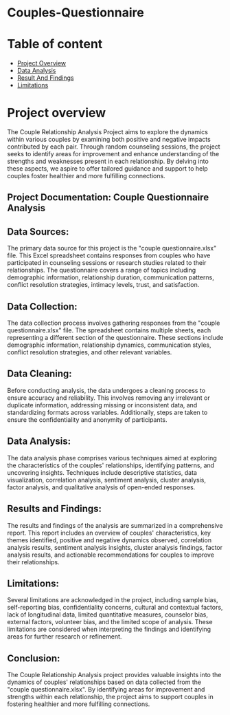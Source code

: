 # Couples-Questionnaire

# Table of content
- [Project Overview](#project-overview)
- [Data Analysis](#data-analysis)
- [Result And Findings](#result-and-findings)
- [Limitations](#limitations)


# Project overview
The Couple Relationship Analysis Project aims to explore the dynamics within various couples by examining both positive and negative impacts contributed by each pair. 
Through random counseling sessions, the project seeks to identify areas for improvement and enhance understanding of the strengths and weaknesses present in each relationship. 
By delving into these aspects, we aspire to offer tailored guidance and support to help couples foster healthier and more fulfilling connections.

## Project Documentation: Couple Questionnaire Analysis


## Data Sources:
The primary data source for this project is the "couple questionnaire.xlsx" file. 
This Excel spreadsheet contains responses from couples who have participated in counseling sessions or research studies related to their relationships. 
The questionnaire covers a range of topics including demographic information, relationship duration, communication patterns, conflict resolution strategies, intimacy levels, trust, and satisfaction.

## Data Collection:
The data collection process involves gathering responses from the "couple questionnaire.xlsx" file. 
The spreadsheet contains multiple sheets, each representing a different section of the questionnaire. 
These sections include demographic information, relationship dynamics, communication styles, conflict resolution strategies, and other relevant variables.

## Data Cleaning:
Before conducting analysis, the data undergoes a cleaning process to ensure accuracy and reliability. 
This involves removing any irrelevant or duplicate information, addressing missing or inconsistent data, and standardizing formats across variables. 
Additionally, steps are taken to ensure the confidentiality and anonymity of participants.

## Data Analysis:
The data analysis phase comprises various techniques aimed at exploring the characteristics of the couples' relationships, identifying patterns, and uncovering insights. 
Techniques include descriptive statistics, data visualization, correlation analysis, sentiment analysis, cluster analysis, factor analysis, and qualitative analysis of open-ended responses.

## Results and Findings:
The results and findings of the analysis are summarized in a comprehensive report. 
This report includes an overview of couples' characteristics, key themes identified, positive and negative dynamics observed, correlation analysis results, sentiment analysis insights, 
cluster analysis findings, factor analysis results, and actionable recommendations for couples to improve their relationships.

## Limitations:
Several limitations are acknowledged in the project, including sample bias, self-reporting bias, confidentiality concerns, cultural and contextual factors, lack of longitudinal data, 
limited quantitative measures, counselor bias, external factors, volunteer bias, and the limited scope of analysis. 
These limitations are considered when interpreting the findings and identifying areas for further research or refinement.

## Conclusion:
The Couple Relationship Analysis project provides valuable insights into the dynamics of couples' relationships based on data collected from the "couple questionnaire.xlsx". 
By identifying areas for improvement and strengths within each relationship, the project aims to support couples in fostering healthier and more fulfilling connections.
